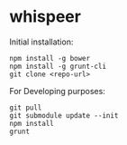 whispeer
========

Initial installation:

```
npm install -g bower
npm install -g grunt-cli
git clone <repo-url>
```

For Developing purposes:

```
git pull
git submodule update --init
npm install
grunt
```
